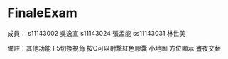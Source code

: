 # FinaleExam
 
成員： s11143002 吳逸宣 s11143024 張孟能 ss11143031 林世美

備註：其他功能
F5切換視角
按C可以射擊紅色膠囊
小地圖
方位顯示
晝夜交替
